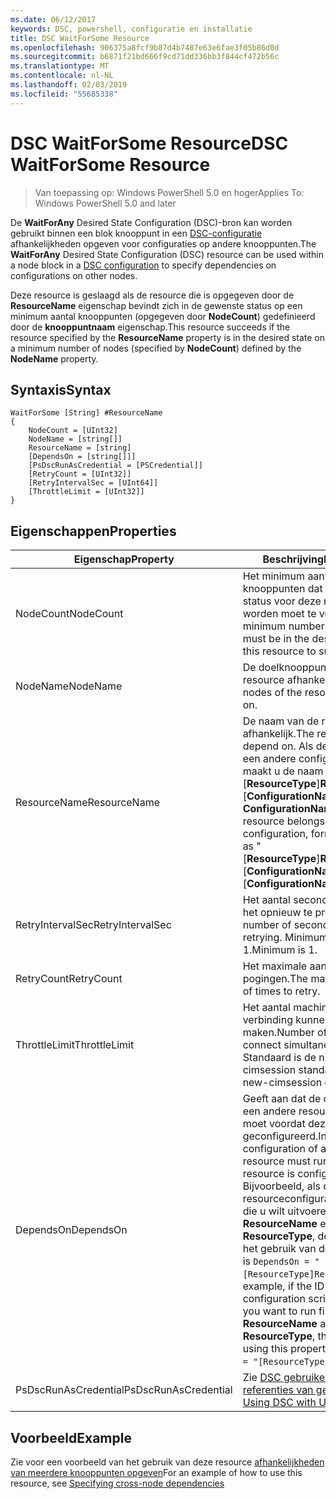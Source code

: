 ```yaml
---
ms.date: 06/12/2017
keywords: DSC, powershell, configuratie en installatie
title: DSC WaitForSome Resource
ms.openlocfilehash: 906375a8fcf9b87d4b7487e63e6fae3f05b86d0d
ms.sourcegitcommit: b6871f21bd666f9cd71dd336bb3f844cf472b56c
ms.translationtype: MT
ms.contentlocale: nl-NL
ms.lasthandoff: 02/03/2019
ms.locfileid: "55685338"
---
```

# <a name="dsc-waitforsome-resource"></a><span data-ttu-id="1042e-103">DSC WaitForSome Resource</span><span class="sxs-lookup"><span data-stu-id="1042e-103">DSC WaitForSome Resource</span></span>

> <span data-ttu-id="1042e-104">Van toepassing op: Windows PowerShell 5.0 en hoger</span><span class="sxs-lookup"><span data-stu-id="1042e-104">Applies To: Windows PowerShell 5.0 and later</span></span>

<span data-ttu-id="1042e-105">De **WaitForAny** Desired State Configuration (DSC)-bron kan worden gebruikt binnen een blok knooppunt in een [DSC-configuratie](../../../configurations/configurations.md) afhankelijkheden opgeven voor configuraties op andere knooppunten.</span><span class="sxs-lookup"><span data-stu-id="1042e-105">The **WaitForAny** Desired State Configuration (DSC) resource can be used within a node block in a [DSC configuration](../../../configurations/configurations.md) to specify dependencies on configurations on other nodes.</span></span>

<span data-ttu-id="1042e-106">Deze resource is geslaagd als de resource die is opgegeven door de **ResourceName** eigenschap bevindt zich in de gewenste status op een minimum aantal knooppunten (opgegeven door **NodeCount**) gedefinieerd door de **knooppuntnaam**  eigenschap.</span><span class="sxs-lookup"><span data-stu-id="1042e-106">This resource succeeds if the resource specified by the **ResourceName** property is in the desired state on a minimum number of nodes (specified by **NodeCount**) defined by the **NodeName** property.</span></span>


## <a name="syntax"></a><span data-ttu-id="1042e-107">Syntaxis</span><span class="sxs-lookup"><span data-stu-id="1042e-107">Syntax</span></span>

```
WaitForSome [String] #ResourceName
{
    NodeCount = [UInt32]
    NodeName = [string[]]
    ResourceName = [string]
    [DependsOn = [string[]]]
    [PsDscRunAsCredential = [PSCredential]]
    [RetryCount = [UInt32]]
    [RetryIntervalSec = [UInt64]]
    [ThrottleLimit = [UInt32]]
}
```

## <a name="properties"></a><span data-ttu-id="1042e-108">Eigenschappen</span><span class="sxs-lookup"><span data-stu-id="1042e-108">Properties</span></span>

|  <span data-ttu-id="1042e-109">Eigenschap</span><span class="sxs-lookup"><span data-stu-id="1042e-109">Property</span></span>  |  <span data-ttu-id="1042e-110">Beschrijving</span><span class="sxs-lookup"><span data-stu-id="1042e-110">Description</span></span>   |
|---|---|
| <span data-ttu-id="1042e-111">NodeCount</span><span class="sxs-lookup"><span data-stu-id="1042e-111">NodeCount</span></span>| <span data-ttu-id="1042e-112">Het minimum aantal knooppunten dat in de gewenste status voor deze resource worden moet te voltooien.</span><span class="sxs-lookup"><span data-stu-id="1042e-112">The minimum number of nodes that must be in the desired state for this resource to succeed.</span></span>|
| <span data-ttu-id="1042e-113">NodeName</span><span class="sxs-lookup"><span data-stu-id="1042e-113">NodeName</span></span>| <span data-ttu-id="1042e-114">De doelknooppunten van de resource afhankelijk.</span><span class="sxs-lookup"><span data-stu-id="1042e-114">The target nodes of the resource to depend on.</span></span>|
| <span data-ttu-id="1042e-115">ResourceName</span><span class="sxs-lookup"><span data-stu-id="1042e-115">ResourceName</span></span>| <span data-ttu-id="1042e-116">De naam van de resource afhankelijk.</span><span class="sxs-lookup"><span data-stu-id="1042e-116">The resource name to depend on.</span></span> <span data-ttu-id="1042e-117">Als deze resource tot een andere configuratie behoort, maakt u de naam op als ' [__ResourceType__]__ResourceName__:: [__ConfigurationName__]:: [ __ConfigurationName__] "</span><span class="sxs-lookup"><span data-stu-id="1042e-117">If this resource belongs to a different configuration, format the name as "[__ResourceType__]__ResourceName__::[__ConfigurationName__]::[__ConfigurationName__]"</span></span>|
| <span data-ttu-id="1042e-118">RetryIntervalSec</span><span class="sxs-lookup"><span data-stu-id="1042e-118">RetryIntervalSec</span></span>| <span data-ttu-id="1042e-119">Het aantal seconden alvorens het opnieuw te proberen.</span><span class="sxs-lookup"><span data-stu-id="1042e-119">The number of seconds before retrying.</span></span> <span data-ttu-id="1042e-120">Minimumwaarde is 1.</span><span class="sxs-lookup"><span data-stu-id="1042e-120">Minimum is 1.</span></span>|
| <span data-ttu-id="1042e-121">RetryCount</span><span class="sxs-lookup"><span data-stu-id="1042e-121">RetryCount</span></span>| <span data-ttu-id="1042e-122">Het maximale aantal nieuwe pogingen.</span><span class="sxs-lookup"><span data-stu-id="1042e-122">The maximum number of times to retry.</span></span>|
| <span data-ttu-id="1042e-123">ThrottleLimit</span><span class="sxs-lookup"><span data-stu-id="1042e-123">ThrottleLimit</span></span>| <span data-ttu-id="1042e-124">Het aantal machines tegelijk verbinding kunnen maken.</span><span class="sxs-lookup"><span data-stu-id="1042e-124">Number of machines to connect simultaneously.</span></span> <span data-ttu-id="1042e-125">Standaard is de nieuwe-cimsession standaard.</span><span class="sxs-lookup"><span data-stu-id="1042e-125">Default is new-cimsession default.</span></span>|
| <span data-ttu-id="1042e-126">DependsOn</span><span class="sxs-lookup"><span data-stu-id="1042e-126">DependsOn</span></span> | <span data-ttu-id="1042e-127">Geeft aan dat de configuratie van een andere resource uitvoeren moet voordat deze resource is geconfigureerd.</span><span class="sxs-lookup"><span data-stu-id="1042e-127">Indicates that the configuration of another resource must run before this resource is configured.</span></span> <span data-ttu-id="1042e-128">Bijvoorbeeld, als de ID van de resourceconfiguratie scriptblok die u wilt uitvoeren eerst is __ResourceName__ en het type __ResourceType__, de syntaxis voor het gebruik van deze eigenschap is `DependsOn = "[ResourceType]ResourceName"`.</span><span class="sxs-lookup"><span data-stu-id="1042e-128">For example, if the ID of the resource configuration script block that you want to run first is __ResourceName__ and its type is __ResourceType__, the syntax for using this property is `DependsOn = "[ResourceType]ResourceName"`.</span></span>|
| <span data-ttu-id="1042e-129">PsDscRunAsCredential</span><span class="sxs-lookup"><span data-stu-id="1042e-129">PsDscRunAsCredential</span></span> | <span data-ttu-id="1042e-130">Zie [DSC gebruiken met de referenties van gebruiker](https://docs.microsoft.com/powershell/dsc/runasuser)</span><span class="sxs-lookup"><span data-stu-id="1042e-130">See [Using DSC with User Credentials](https://docs.microsoft.com/powershell/dsc/runasuser)</span></span> |

## <a name="example"></a><span data-ttu-id="1042e-131">Voorbeeld</span><span class="sxs-lookup"><span data-stu-id="1042e-131">Example</span></span>

<span data-ttu-id="1042e-132">Zie voor een voorbeeld van het gebruik van deze resource [afhankelijkheden van meerdere knooppunten opgeven](../../../configurations/crossNodeDependencies.md)</span><span class="sxs-lookup"><span data-stu-id="1042e-132">For an example of how to use this resource, see [Specifying cross-node dependencies](../../../configurations/crossNodeDependencies.md)</span></span>
